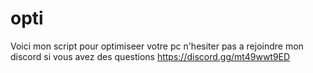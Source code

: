 # opti
Voici mon script pour optimiseer votre pc n'hesiter pas a rejoindre mon discord si vous avez des questions  https://discord.gg/mt49wwt9ED
